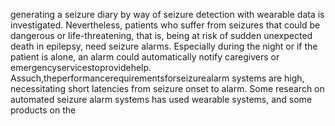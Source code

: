 generating a seizure diary by way of seizure detection with wearable data is investigated.
Nevertheless, patients who suffer from seizures that could be dangerous or life-threatening,
that is, being at risk of sudden unexpected death in epilepsy, need seizure alarms. Especially
during the night or if the patient is alone, an alarm could automatically notify caregivers or
emergencyservicestoprovidehelp. Assuch,theperformancerequirementsforseizurealarm
systems are high, necessitating short latencies from seizure onset to alarm. Some research
on automated seizure alarm systems has used wearable systems, and some products on the